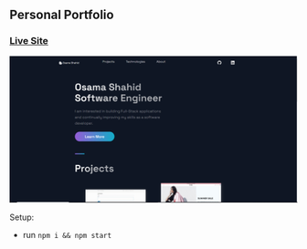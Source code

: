 ## Personal Portfolio

### [Live Site](https://osama-shahid.netlify.app/)

![Portfolio Website](public/images/website-live.png)

Setup:
- run ```npm i && npm start```
